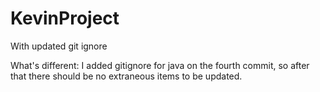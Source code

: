 # KevinProject
With updated git ignore

What's different: I added gitignore for java on the fourth commit, so after that there should be no extraneous items to be updated.
